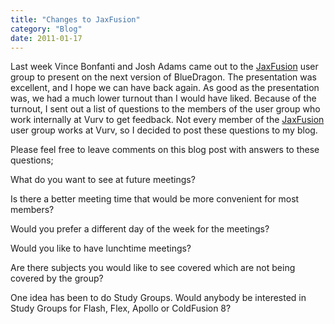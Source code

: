 ```yaml
---
title: "Changes to JaxFusion"
category: "Blog"
date: 2011-01-17
---
```



Last week Vince Bonfanti and Josh Adams came out to the [JaxFusion](http://www.jaxfusion.org) user group to present on the next version of BlueDragon. The presentation was excellent, and I hope we can have back again. As good as the presentation was, we had a much lower turnout than I would have liked. Because of the turnout, I sent out a list of questions to the members of the user group who work internally at Vurv to get feedback. Not every member of the [JaxFusion](http://www.jaxfusion.org) user group works at Vurv, so I decided to post these questions to my blog.

Please feel free to leave comments on this blog post with answers to these questions;

What do you want to see at future meetings? 

Is there a better meeting time that would be more convenient for most members? 

Would you prefer a different day of the week for the meetings?

Would you like to have lunchtime meetings?

Are there subjects you would like to see covered which are not being covered by the group?

One idea has been to do Study Groups. Would anybody be interested in Study Groups for Flash, Flex, Apollo or ColdFusion 8?